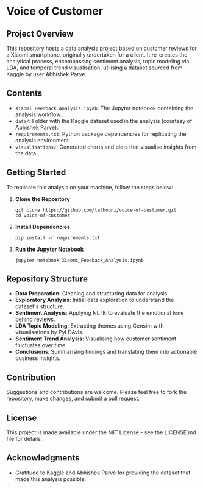 # Voice of Customer

## Project Overview
This repository hosts a data analysis project based on customer reviews for a Xiaomi smartphone, originally undertaken for a client. It re-creates the analytical process, encompassing sentiment analysis, topic modeling via LDA, and temporal trend visualisation, utilising a dataset sourced from Kaggle by user Abhishek Parve.

## Contents
- `Xiaomi_Feedback_Analysis.ipynb`: The Jupyter notebook containing the analysis workflow.
- `data/`: Folder with the Kaggle dataset used in the analysis (courtesy of Abhishek Parve).
- `requirements.txt`: Python package dependencies for replicating the analysis environment.
- `visualisations/`: Generated charts and plots that visualise insights from the data.

## Getting Started
To replicate this analysis on your machine, follow the steps below:

1. **Clone the Repository**
   ```
   git clone https://github.com/telhouni/voice-of-customer.git
   cd voice-of-customer
   ```

2. **Install Dependencies**
   ```
   pip install -r requirements.txt
   ```

3. **Run the Jupyter Notebook**
   ```
   jupyter notebook Xiaomi_Feedback_Analysis.ipynb
   ```

## Repository Structure
- **Data Preparation**: Cleaning and structuring data for analysis.
- **Exploratory Analysis**: Initial data exploration to understand the dataset's structure.
- **Sentiment Analysis**: Applying NLTK to evaluate the emotional tone behind reviews.
- **LDA Topic Modeling**: Extracting themes using Gensim with visualisations by PyLDAvis.
- **Sentiment Trend Analysis**: Visualising how customer sentiment fluctuates over time.
- **Conclusions**: Summarising findings and translating them into actionable business insights.

## Contribution
Suggestions and contributions are welcome. Please feel free to fork the repository, make changes, and submit a pull request.

## License
This project is made available under the MIT License - see the LICENSE.md file for details.

## Acknowledgments
- Gratitude to Kaggle and Abhishek Parve for providing the dataset that made this analysis possible.
